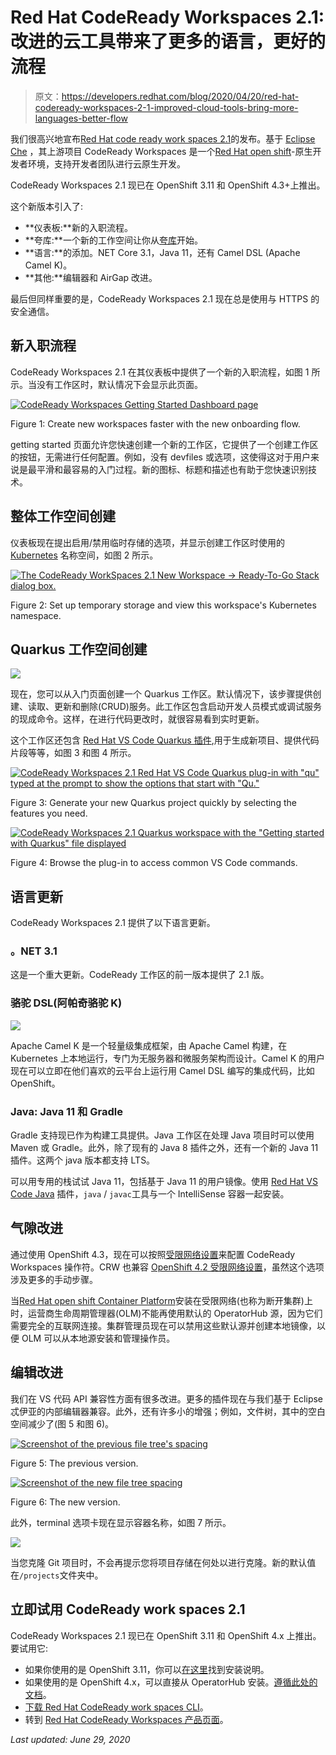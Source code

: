 # Red Hat CodeReady Workspaces 2.1:改进的云工具带来了更多的语言，更好的流程

> 原文：<https://developers.redhat.com/blog/2020/04/20/red-hat-codeready-workspaces-2-1-improved-cloud-tools-bring-more-languages-better-flow>

我们很高兴地宣布[Red Hat code ready work spaces 2.1](https://developers.redhat.com/products/codeready-workspaces/overview)的发布。基于 [Eclipse Che](https://www.eclipse.org/che/getting-started/cloud/?sc_cid=701f2000000RtqCAAS) ，其上游项目 CodeReady Workspaces 是一个[Red Hat open shift](https://developers.redhat.com/openshift/)-原生开发者环境，支持开发者团队进行云原生开发。

CodeReady Workspaces 2.1 现已在 OpenShift 3.11 和 OpenShift 4.3+上推出。

这个新版本引入了:

*   **仪表板:**新的入职流程。
*   **夸库:**一个新的工作空间让你从[夸库](https://developers.redhat.com/topics/quarkus/)开始。
*   **语言:**的添加。NET Core 3.1，Java 11，还有 Camel DSL (Apache Camel K)。
*   **其他:**编辑器和 AirGap 改进。

最后但同样重要的是，CodeReady Workspaces 2.1 现在总是使用与 HTTPS 的安全通信。

## **新入职流程**

CodeReady Workspaces 2.1 在其仪表板中提供了一个新的入职流程，如图 1 所示。当没有工作区时，默认情况下会显示此页面。

[![CodeReady Workspaces Getting Started Dashboard page](img/beb38059defb57f09010e2ba804cdd1e.png "img_5e8c1278e54cf")](/sites/default/files/blog/2020/04/img_5e8c1278e54cf.png)

Figure 1: Create new workspaces faster with the new onboarding flow.

getting started 页面允许您快速创建一个新的工作区，它提供了一个创建工作区的按钮，无需进行任何配置。例如，没有 devfiles 或选项，这使得这对于用户来说是最平滑和最容易的入门过程。新的图标、标题和描述也有助于您快速识别技术。

## **整体工作空间创建**

仪表板现在提出启用/禁用临时存储的选项，并显示创建工作区时使用的 [Kubernetes](https://developers.redhat.com/topics/kubernetes/) 名称空间，如图 2 所示。

[![The CodeReady WorkSpaces 2.1 New Workspace -&gt; Ready-To-Go Stack dialog box.](img/ef2afbd62e413f69caaf206ada72397e.png "img_5e8c1293b79ed")](/sites/default/files/blog/2020/04/img_5e8c1293b79ed.png)

Figure 2: Set up temporary storage and view this workspace's Kubernetes namespace.

## **Quarkus 工作空间创建**

[![](img/cef4369f85f82d1cd77fc86f7d864b07.png)](https://developers.redhat.com/blog/wp-content/uploads/2020/04/img_5e8c12b49d611.png)

现在，您可以从入门页面创建一个 Quarkus 工作区。默认情况下，该步骤提供创建、读取、更新和删除(CRUD)服务。此工作区包含启动开发人员模式或调试服务的现成命令。这样，在进行代码更改时，就很容易看到实时更新。

这个工作区还包含 [Red Hat VS Code Quarkus 插件](https://github.com/redhat-developer/vscode-quarkus),用于生成新项目、提供代码片段等等，如图 3 和图 4 所示。

[![CodeReady Workspaces 2.1 Red Hat VS Code Quarkus plug-in with &quot;qu&quot; typed at the prompt to show the options that start with &quot;Qu.&quot;](img/18bed56ce00d2352d8b10d7b9d592b97.png "img_5e8c12c280dac")](/sites/default/files/blog/2020/04/img_5e8c12c280dac.png)

Figure 3: Generate your new Quarkus project quickly by selecting the features you need.

[![CodeReady Workspaces 2.1 Quarkus workspace with the &quot;Getting started with Quarkus&quot; file displayed](img/accedfce1cfa21f7a024161ae244307f.png "img_5e8c12d1378cd")](/sites/default/files/blog/2020/04/img_5e8c12d1378cd.png)

Figure 4: Browse the plug-in to access common VS Code commands.

## 语言更新

CodeReady Workspaces 2.1 提供了以下语言更新。

### **。NET 3.1**

这是一个重大更新。CodeReady 工作区的前一版本提供了 2.1 版。

### **骆驼 DSL(阿帕奇骆驼 K)**

[![](img/0e8d249a4a3e99d7dfa7744f64c2fd63.png)](https://developers.redhat.com/blog/wp-content/uploads/2020/04/img_5e8c14501ac54.png)

Apache Camel K 是一个轻量级集成框架，由 Apache Camel 构建，在 Kubernetes 上本地运行，专门为无服务器和微服务架构而设计。Camel K 的用户现在可以立即在他们喜欢的云平台上运行用 Camel DSL 编写的集成代码，比如 OpenShift。

### Java: Java 11 和 Gradle

Gradle 支持现已作为构建工具提供。Java 工作区在处理 Java 项目时可以使用 Maven 或 Gradle。此外，除了现有的 Java 8 插件之外，还有一个新的 Java 11 插件。这两个 java 版本都支持 LTS。

可以用专用的栈试试 Java 11，包括基于 Java 11 的用户镜像。使用 [Red Hat VS Code Java](https://github.com/redhat-developer/vscode-java) 插件，`java` / `javac`工具与一个 IntelliSense 容器一起安装。

## **气隙改进**

通过使用 OpenShift 4.3，现在可以按照[受限网络设置](https://docs.openshift.com/container-platform/4.3/operators/olm-restricted-networks.html)来配置 CodeReady Workspaces 操作符。CRW 也兼容 [OpenShift 4.2 受限网络设置](https://docs.openshift.com/container-platform/4.2/operators/olm-restricted-networks.html)，虽然这个选项涉及更多的手动步骤。

当[Red Hat open shift Container Platform](https://developers.redhat.com/products/openshift)安装在受限网络(也称为断开集群)上时，运营商生命周期管理器(OLM)不能再使用默认的 OperatorHub 源，因为它们需要完全的互联网连接。集群管理员现在可以禁用这些默认源并创建本地镜像，以便 OLM 可以从本地源安装和管理操作员。

## **编辑改进**

我们在 VS 代码 API 兼容性方面有很多改进。更多的插件现在与我们基于 Eclipse 忒伊亚的内部编辑器兼容。此外，还有许多小的增强；例如，文件树，其中的空白空间减少了(图 5 和图 6)。

[![Screenshot of the previous file tree's spacing](img/c114bfb9b3c1b9f7c7f588f2fc4ccc36.png "img_5e8c12f3c8860")](/sites/default/files/blog/2020/04/img_5e8c12f3c8860.png)

Figure 5: The previous version.

[![Screenshot of the new file tree spacing](img/d79e25235af6a6f296048cad70ef8840.png "img_5e8c13058fb1f")](/sites/default/files/blog/2020/04/img_5e8c13058fb1f.png)

Figure 6: The new version.

此外，terminal 选项卡现在显示容器名称，如图 7 所示。

[![](img/f73f35d7275c02f8a046ede0be253fb1.png)](https://developers.redhat.com/blog/wp-content/uploads/2020/04/img_5e8c122bc9648.png)

当您克隆 Git 项目时，不会再提示您将项目存储在何处以进行克隆。新的默认值在`/projects`文件夹中。

## **立即试用 CodeReady work spaces 2.1**

CodeReady Workspaces 2.1 现已在 OpenShift 3.11 和 OpenShift 4.x 上推出。要试用它:

*   如果你使用的是 OpenShift 3.11，你可以[在这里](https://access.redhat.com/documentation/en-us/red_hat_codeready_workspaces/2.1/html/installation_guide/installing-codeready-workspaces-on-openshift-3-using-the-operator_crw)找到安装说明。
*   如果使用的是 OpenShift 4.x，可以直接从 OperatorHub 安装。[遵循此处的文档](https://access.redhat.com/documentation/en-us/red_hat_codeready_workspaces/2.1/html/installation_guide/installing-codeready-workspaces-on-ocp-4#installing-codeready-workspaces-on-openshift-4-from-operatorhub_installing-codeready-workspaces-on-openshift-container-platform-4)。
*   [下载 Red Hat CodeReady work spaces CLI](https://developers.redhat.com/products/codeready-workspaces/download)。
*   转到 [Red Hat CodeReady Workspaces 产品页面](https://developers.redhat.com/products/codeready-workspaces)。

*Last updated: June 29, 2020*